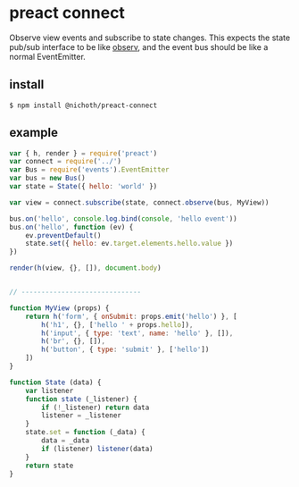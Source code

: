 # preact connect

Observe view events and subscribe to state changes. This expects the state pub/sub interface to be like [observ](https://github.com/Raynos/observ), and the event bus should be like a normal EventEmitter.

## install

    $ npm install @nichoth/preact-connect

## example

```js
var { h, render } = require('preact')
var connect = require('../')
var Bus = require('events').EventEmitter
var bus = new Bus()
var state = State({ hello: 'world' })

var view = connect.subscribe(state, connect.observe(bus, MyView))

bus.on('hello', console.log.bind(console, 'hello event'))
bus.on('hello', function (ev) {
    ev.preventDefault()
    state.set({ hello: ev.target.elements.hello.value })
})

render(h(view, {}, []), document.body)


// ------------------------------

function MyView (props) {
    return h('form', { onSubmit: props.emit('hello') }, [
        h('h1', {}, ['hello ' + props.hello]),
        h('input', { type: 'text', name: 'hello' }, []),
        h('br', {}, []),
        h('button', { type: 'submit' }, ['hello'])
    ])
}

function State (data) {
    var listener
    function state (_listener) {
        if (!_listener) return data
        listener = _listener
    }
    state.set = function (_data) {
        data = _data
        if (listener) listener(data)
    }
    return state
}
```
